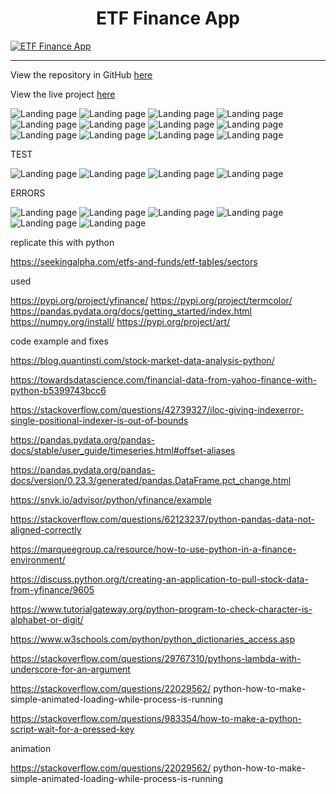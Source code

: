 <h1 align="center">ETF Finance App</h1>

<a href="https://etf-finance-app.herokuapp.com/" target="_blank" rel="noopener" alt="ETF Finance App, click here to open the website"><img src="documentation/features/etf_finance_app.gif" alt="ETF Finance App" max-height="650px" max-width="1300px"></a>
<hr>
View the repository in GitHub
<a href="https://github.com/petrugio/finance-app" target="_blank" rel="noopener">here</a>

View the live project
<a href="https://etf-finance-app.herokuapp.com/" target="_blank" rel="noopener">here</a>

![Landing page](documentation/features/welcome.jpg)
![Landing page](documentation/features/main.jpg)
![Landing page](documentation/features/main_error.jpg)
![Landing page](documentation/features/us.jpg)
![Landing page](documentation/features/small.jpg)
![Landing page](documentation/features/global.jpg)
![Landing page](documentation/features/find.jpg)
![Landing page](documentation/features/found.jpg)
![Landing page](documentation/features/searching.jpg)
![Landing page](documentation/features/number_error.jpg)
![Landing page](documentation/features/ticker_error.jpg)
![Landing page](documentation/features/letter_error.jpg)

TEST

![Landing page](documentation/testing/pep8_run.jpg)
![Landing page](documentation/testing/pep8_constants.jpg)
![Landing page](documentation/testing/pep8_pep8_crawler.jpg)
![Landing page](documentation/testing/pep8_functions.jpg)


ERRORS

![Landing page](documentation/errors/fetch_error.jpg)
![Landing page](documentation/errors/index_error.jpg)
![Landing page](documentation/errors/index_error_fix.jpg)
![Landing page](documentation/errors/transpose_error.jpg)
![Landing page](documentation/errors/transpose_error_code.jpg)
![Landing page](documentation/errors/transpose_error_fix.jpg)


replicate this with python

https://seekingalpha.com/etfs-and-funds/etf-tables/sectors


used

https://pypi.org/project/yfinance/
https://pypi.org/project/termcolor/
https://pandas.pydata.org/docs/getting_started/index.html
https://numpy.org/install/
https://pypi.org/project/art/

code example and fixes

https://blog.quantinsti.com/stock-market-data-analysis-python/

https://towardsdatascience.com/financial-data-from-yahoo-finance-with-python-b5399743bcc6

https://stackoverflow.com/questions/42739327/iloc-giving-indexerror-single-positional-indexer-is-out-of-bounds

https://pandas.pydata.org/pandas-docs/stable/user_guide/timeseries.html#offset-aliases

https://pandas.pydata.org/pandas-docs/version/0.23.3/generated/pandas.DataFrame.pct_change.html

https://snyk.io/advisor/python/yfinance/example

https://stackoverflow.com/questions/62123237/python-pandas-data-not-aligned-correctly

https://marqueegroup.ca/resource/how-to-use-python-in-a-finance-environment/

https://discuss.python.org/t/creating-an-application-to-pull-stock-data-from-yfinance/9605

https://www.tutorialgateway.org/python-program-to-check-character-is-alphabet-or-digit/

https://www.w3schools.com/python/python_dictionaries_access.asp

https://stackoverflow.com/questions/29767310/pythons-lambda-with-underscore-for-an-argument

https://stackoverflow.com/questions/22029562/
    python-how-to-make-simple-animated-loading-while-process-is-running
    
https://stackoverflow.com/questions/983354/how-to-make-a-python-script-wait-for-a-pressed-key
	


animation

 https://stackoverflow.com/questions/22029562/
    python-how-to-make-simple-animated-loading-while-process-is-running

